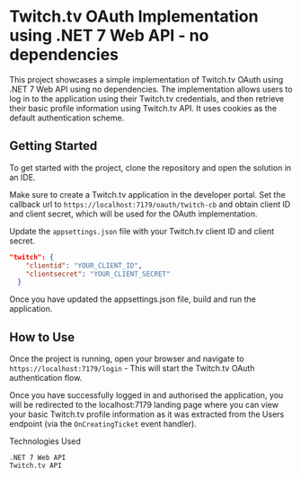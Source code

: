 # Twitch.tv OAuth Implementation using .NET 7 Web API - no dependencies

This project showcases a simple implementation of Twitch.tv OAuth using .NET 7 Web API using no dependencies.
The implementation allows users to log in to the application using their Twitch.tv credentials, and then retrieve their basic profile information using Twitch.tv API.
It uses cookies as the default authentication scheme.

## Getting Started

To get started with the project, clone the repository and open the solution in an IDE.

Make sure to create a Twitch.tv application in the developer portal. Set the callback url to ```https://localhost:7179/oauth/twitch-cb``` and obtain client ID and client secret, which will be used for the OAuth implementation.   

Update the `appsettings.json` file with your Twitch.tv client ID and client secret.

```json 
"twitch": {
    "clientid": "YOUR_CLIENT_ID",
    "clientsecret": "YOUR_CLIENT_SECRET"
  }
```

Once you have updated the appsettings.json file, build and run the application.

## How to Use

Once the project is running, open your browser and navigate to `https://localhost:7179/login` - This will start the Twitch.tv OAuth authentication flow.

Once you have successfully logged in and authorised the application, you will be redirected to the localhost:7179 landing page where you can view your basic Twitch.tv profile information as it was extracted from the Users endpoint (via the `OnCreatingTicket` event handler).

Technologies Used

    .NET 7 Web API
    Twitch.tv API